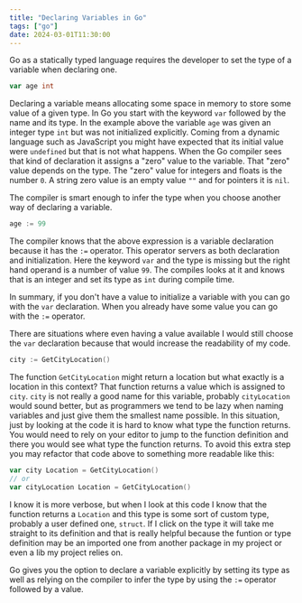 ```yaml
---
title: "Declaring Variables in Go"
tags: ["go"]
date: 2024-03-01T11:30:00
---
```


Go as a statically typed language requires the developer to set the type of a variable when declaring one.

```go
var age int
```

Declaring a variable means allocating some space in memory to store some value of a given type.
In Go you start with the keyword `var` followed by the name and its type. In the example above
the variable `age` was given an integer type `int` but was not initialized explicitly. Coming
from a dynamic language such as JavaScript you might have expected that its initial value were
`undefined` but that is not what happens. When the Go compiler sees that kind of declaration it
assigns a "zero" value to the variable. That "zero" value depends on the type. The "zero" value
for integers and floats is the number `0`. A string zero value is an empty value `""` and for pointers
it is `nil`.

The compiler is smart enough to infer the type when you choose another way of declaring a variable.

```go
age := 99
```

The compiler knows that the above expression is a variable declaration because it has the `:=` operator.
This operator servers as both declaration and initialization. Here the keyword `var` and the type is missing
but the right hand operand is a number of value `99`. The compiles looks at it and knows that is an integer
and set its type as `int` during compile time.

In summary, if you don't have a value to initialize a variable with you can go with the `var` declaration. When you
already have some value you can go with the `:=` operator.

There are situations where even having a value available I would still choose the `var` declaration because
that would increase the readability of my code.

```go
city := GetCityLocation()
```

The function `GetCityLocation` might return a location but what exactly is a location in this context?
That function returns a value which is assigned to `city`. `city` is not really a good name for this
variable, probably `cityLocation` would sound better, but as programmers we tend to be lazy when
naming variables and just give them the smallest name possible. In this situation, just by looking at
the code it is hard to know what type the function returns. You would need to rely on your editor to
jump to the function definition and there you would see what type the function returns. To avoid this
extra step you may refactor that code above to something more readable like this:

```go
var city Location = GetCityLocation()
// or
var cityLocation Location = GetCityLocation()
```

I know it is more verbose, but when I look at this code I know that the function returns a `Location` and
this type is some sort of custom type, probably a user defined one, `struct`. If I click on the type
it will take me straight to its definition and that is really helpful because the funtion or type definition
may be an imported one from another package in my project or even a lib my project relies on.

Go gives you the option to declare a variable explicitly by setting its type as well as relying on the compiler
to infer the type by using the `:=` operator followed by a value.

